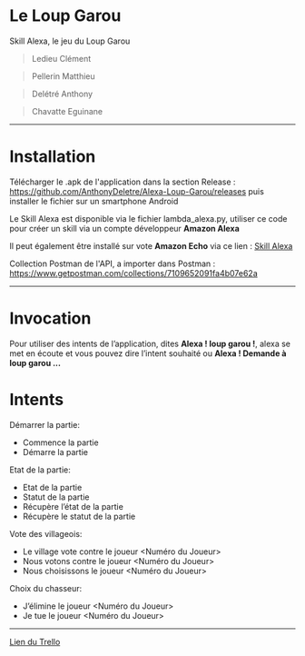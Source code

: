 # Le Loup Garou
Skill Alexa, le jeu du Loup Garou
> Ledieu Clément

> Pellerin Matthieu

> Delétré Anthony

> Chavatte Eguinane 

_______

# Installation
Télécharger le .apk de l'application dans la section Release : https://github.com/AnthonyDeletre/Alexa-Loup-Garou/releases puis installer le fichier sur un smartphone Android 

Le Skill Alexa est disponible via le fichier lambda_alexa.py, utiliser ce code pour créer un skill via un compte développeur **Amazon Alexa**

Il peut également être installé sur vote **Amazon Echo** via ce lien : [Skill Alexa](https://skills-store.amazon.com/deeplink/tvt/5041519e256188813917fcae070118e20e4974e1bce68206e1be5ff6cf9cd58651635803040058ce2cba9a292425c9f0d21c13c41119233d71b0ca36ff5fb2c641f22fc54c81616ee270996fdd44ffdde7ffe1a2cd5872ede7a9e366daff50f4d5342515ca5f9bb22347238c592f8ffb)

Collection Postman de l'API, a importer dans Postman : https://www.getpostman.com/collections/7109652091fa4b07e62a

_______

# Invocation
Pour utiliser des intents de l’application, dites **Alexa ! loup garou !**, alexa se met en écoute et vous pouvez dire l’intent souhaité ou **Alexa ! Demande à loup garou ...**

# Intents
Démarrer la partie: 
- Commence la partie
- Démarre la partie

Etat de la partie: 
- Etat de la partie
- Statut de la partie
- Récupère l’état de la partie
- Récupère le statut de la partie

Vote des villageois: 
- Le village vote contre le joueur <Numéro du Joueur>
- Nous votons contre le joueur <Numéro du Joueur>
- Nous choisissons le joueur <Numéro du Joueur>

Choix du chasseur: 
- J’élimine le joueur <Numéro du Joueur>
- Je tue le joueur <Numéro du Joueur>

_______

[Lien du Trello](https://trello.com/b/RxOOx7eE/le-loup-garou)

